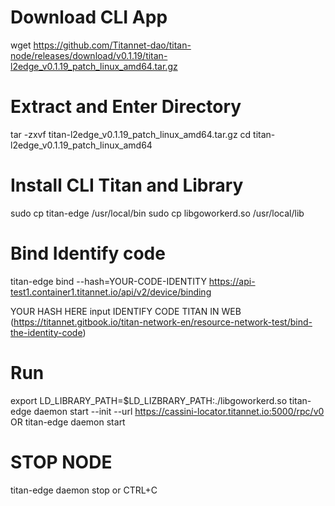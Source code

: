 # Download CLI App
wget https://github.com/Titannet-dao/titan-node/releases/download/v0.1.19/titan-l2edge_v0.1.19_patch_linux_amd64.tar.gz

# Extract and Enter Directory
tar -zxvf titan-l2edge_v0.1.19_patch_linux_amd64.tar.gz
cd titan-l2edge_v0.1.19_patch_linux_amd64

# Install CLI Titan and Library
sudo cp titan-edge /usr/local/bin
sudo cp libgoworkerd.so /usr/local/lib

# Bind Identify code
titan-edge bind --hash=YOUR-CODE-IDENTITY https://api-test1.container1.titannet.io/api/v2/device/binding

YOUR HASH HERE input IDENTIFY CODE TITAN IN WEB (https://titannet.gitbook.io/titan-network-en/resource-network-test/bind-the-identity-code)
# Run
export LD_LIBRARY_PATH=$LD_LIZBRARY_PATH:./libgoworkerd.so
titan-edge daemon start --init --url https://cassini-locator.titannet.io:5000/rpc/v0
OR
titan-edge daemon start

# STOP NODE
titan-edge daemon stop
or
CTRL+C
